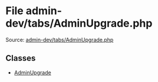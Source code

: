 File admin-dev/tabs/AdminUpgrade.php
=========

Source: [admin-dev/tabs/AdminUpgrade.php](https://github.com/PrestaShop/PrestaShop/blob/1.5.0.1/admin-dev/tabs/AdminUpgrade.php)


Classes
-------

* [AdminUpgrade](class.AdminUpgrade.md)

